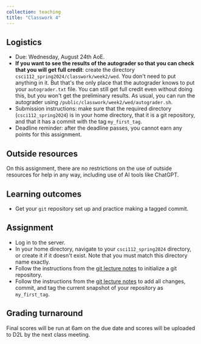 ```yaml
---
collection: teaching
title: "Classwork 4"
---
```


## Logistics
* Due: Wednesday, August 24th AoE.
* **If you want to see the results of the autograder so that you can check that you will get full credit**: create the directory `csci112_spring2024/classwork/week2/wed`.
	You  don't need to put anything in it. But that's the only place that the
	autograder knows to put your `autograder.txt` file. You can still get full credit even
	without doing this, but you won't get the preliminary results. As usual,
	you can run the autograder using
	`/public/classwork/week2/wed/autograder.sh`.
* Submission instructions: make sure that the required directory
	(`csci112_spring2024`) is in your home directory, that it is a git
	repository, and that it has a commit with the tag `my_first_tag`.
* Deadline reminder: after the deadline passes, you cannot earn any points for
	this assignment.

## Outside resources

On this assignment, there are no restrictions on the use of outside resources
for help in any way, including use of AI tools like ChatGPT.

## Learning outcomes
* Get your `git` repository set up and practice making a tagged commit.

## Assignment

* Log in to the server.
* In your home directory, navigate to your `csci112_spring2024` directory, or
	create it if it doesn't exist. Note
	that you must match this directory name exactly.
* Follow the instructions from the [git lecture notes](https://fangtian-zhong.github.io/teaching/csci112-spring-2024/lectures/git) to initialize a git
	repository.
* Follow the instructions from the [git lecture notes](https://fangtian-zhong.github.io/teaching/csci112-spring-2024/lectures/git) to add all changes,
	commit, and tag the current snapshot of your repository as `my_first_tag`.

## Grading turnaround
Final scores will be run at 6am on the due date and scores will be
uploaded to D2L by the next class meeting.
